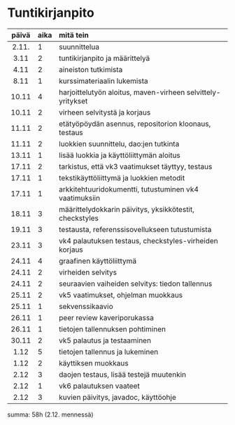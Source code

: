 # Tuntikirjanpito

|päivä|aika|mitä tein|
|:----:|:---|:-----|
|2.11.|1|suunnittelua|
|3.11|2|tuntikirjanpito ja määrittelyä|
|4.11|2|aineiston tutkimista|
|8.11|1|kurssimateriaalin lukemista|
|10.11|4|harjoittelutyön aloitus, maven-virheen selvittely-yritykset|
|10.11|2|virheen selvitystä ja korjaus|
|11.11|2|etätyöpöydän asennus, repositorion kloonaus, testaus|
|11.11|2|luokkien suunnittelu, dao:jen tutkinta|
|13.11|1|lisää luokkia ja käyttöliittymän aloitus|
|17.11|2|tarkistus, että vk3 vaatimukset täyttyy, testaus|
|17.11|1|tekstikäyttöliittymä ja luokkien metodit|
|17.11|1|arkkitehtuuridokumentti, tutustuminen vk4 vaatimuksiin|
|18.11|3|määrittelydokkarin päivitys, yksikkötestit, checkstyles|
|19.11|3|testausta, referenssisovellukseen tutustumista|
|23.11|3|vk4 palautuksen testaus, checkstyles-virheiden korjaus|
|24.11|4|graafinen käyttöliittymä|
|24.11|2|virheiden selvitys|
|24.11|2|seuraavien vaiheiden selvitys: tiedon tallennus|
|25.11|2|vk5 vaatimukset, ohjelman muokkaus|
|25.11|1|sekvenssikaavio|
|26.11|1|peer review kaveriporukassa|
|26.11|1|tietojen tallennuksen pohtiminen|
|30.11|2|vk5 palautus ja testaaminen|
|1.12|5|tietojen tallennus ja lukeminen|
|1.12|2|käyttiksen muokkaus|
|2.12|3|daojen testaus, lisää testejä muutenkin|
|2.12|1|vk6 palautuksen vaateet
|2.12|3|kuvien päivitys, javadoc, käyttöohje|
summa: 58h (2.12. mennessä)
